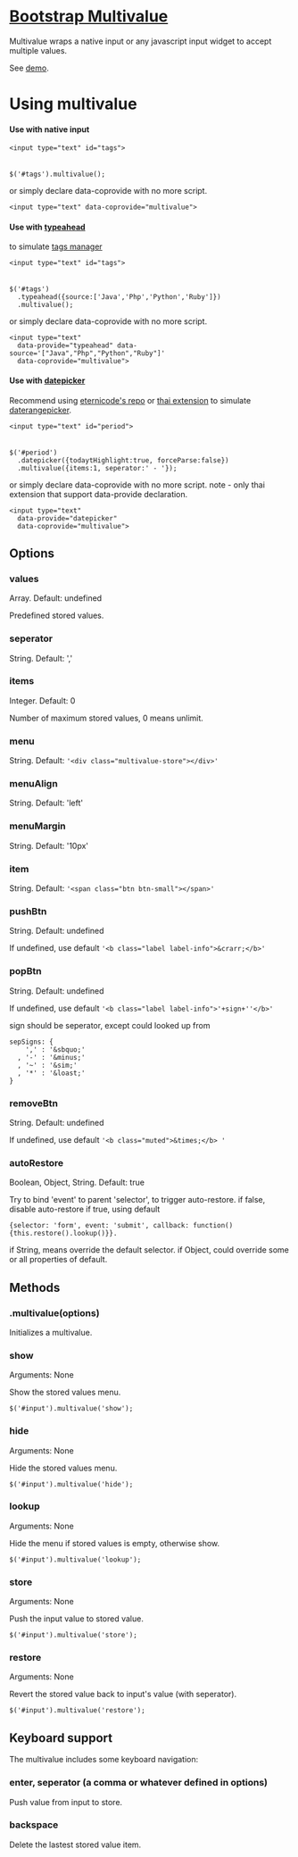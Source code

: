 # [Bootstrap Multivalue](http://jojosati.github.com/bootstrap-multivalue)

Multivalue wraps a native input or any javascript input widget to accept multiple values.

See [demo](http://jojosati.github.com/bootstrap-multivalue/demo).

# Using multivalue

#### Use with native input

    <input type="text" id="tags">
######
    $('#tags').multivalue();

or simply declare data-coprovide with no more script.

    <input type="text" data-coprovide="multivalue">
    
#### Use with [typeahead](http://twitter.github.com/bootstrap/javascript.html#typeahead) 

to simulate [tags manager](http://welldonethings.com/tags/manager)

    <input type="text" id="tags">
######
    $('#tags')
      .typeahead({source:['Java','Php','Python','Ruby']})
      .multivalue();
    
or simply declare data-coprovide with no more script.

    <input type="text" 
      data-provide="typeahead" data-source='["Java","Php","Python","Ruby"]'
      data-coprovide="multivalue">

#### Use with [datepicker](http://www.eyecon.ro/bootstrap-datepicker/)

Recommend using [eternicode's repo](https://github.com/eternicode/bootstrap-datepicker) or [thai extension](https://github.com/jojosati/bootstrap-datepicker-thai)
to simulate [daterangepicker](http://www.dangrossman.info/2012/08/20/a-date-range-picker-for-twitter-bootstrap/).

    <input type="text" id="period">
######
    $('#period')
      .datepicker({todaytHighlight:true, forceParse:false})
      .multivalue({items:1, seperator:' - '});
  
or simply declare data-coprovide with no more script.
note - only thai extension that support data-provide declaration.

    <input type="text" 
      data-provide="datepicker" 
      data-coprovide="multivalue">

## Options

### values

Array.  Default: undefined

Predefined stored values.

### seperator

String.  Default: ','

### items

Integer.  Default: 0

Number of maximum stored values, 0 means unlimit.

### menu

String.  Default: `'<div class="multivalue-store"></div>'`

### menuAlign

String.  Default: 'left'

### menuMargin

String.  Default: '10px'

### item

String.  Default: `'<span class="btn btn-small"></span>'`

### pushBtn

String.  Default: undefined

If undefined, use default `'<b class="label label-info">&crarr;</b>'`

### popBtn

String.  Default: undefined

If undefined, use default `'<b class="label label-info">'+sign+''</b>'`

sign should be seperator, except could looked up from 

    sepSigns: {
        ',' : '&sbquo;'
      , '-' : '&minus;'
      , '~' : '&sim;'
      , '*' : '&loast;'
    }  

### removeBtn

String.  Default: undefined

If undefined, use default `'<b class="muted">&times;</b> '`

### autoRestore

Boolean, Object, String.  Default: true  

Try to bind 'event' to parent 'selector', to trigger auto-restore.
if false, disable auto-restore
if true, using default 

    {selector: 'form', event: 'submit', callback: function(){this.restore().lookup()}}.

if String, means override the default selector.
if Object, could override some or all properties of default.

## Methods

### .multivalue(options)

Initializes a multivalue.

### show

Arguments: None

Show the stored values menu.

    $('#input').multivalue('show');

### hide

Arguments: None

Hide the stored values menu.

    $('#input').multivalue('hide');

### lookup

Arguments: None

Hide the menu if stored values is empty, otherwise show.

    $('#input').multivalue('lookup');

### store

Arguments: None

Push the input value to stored value.

    $('#input').multivalue('store');

### restore

Arguments: None

Revert the stored value back to input's value (with seperator).

    $('#input').multivalue('restore');


## Keyboard support

The multivalue includes some keyboard navigation:

### enter, seperator (a comma or whatever defined in options)

Push value from input to store.

### backspace

Delete the lastest stored value item.

